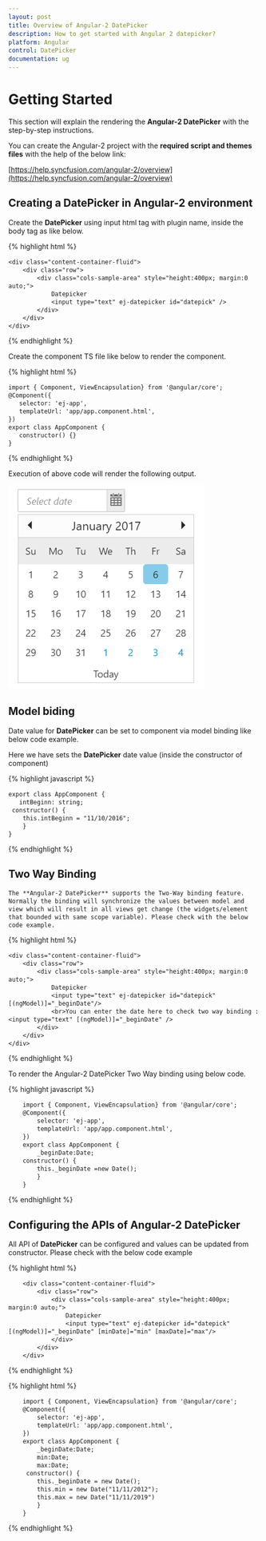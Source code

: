 ```yaml
---
layout: post
title: Overview of Angular-2 DatePicker
description: How to get started with Angular 2 datepicker?
platform: Angular
control: DatePicker
documentation: ug
---
```


# Getting Started

This section will explain the rendering the **Angular-2 DatePicker** with the step-by-step instructions.

You can create the Angular-2 project with the **required script and themes files** with the help of the below link:

[https://help.syncfusion.com/angular-2/overview](https://help.syncfusion.com/angular-2/overview)


## Creating a DatePicker in Angular-2 environment

Create the **DatePicker** using input html tag with plugin name, inside the body tag as like below.

{% highlight html %}

    <div class="content-container-fluid">
        <div class="row">
            <div class="cols-sample-area" style="height:400px; margin:0 auto;">
                Datepicker
                <input type="text" ej-datepicker id="datepick" />
            </div>
        </div>
    </div>

{% endhighlight %}

Create the component TS file like below to render the component.

{% highlight html %}

    import { Component, ViewEncapsulation} from '@angular/core';
    @Component({
       selector: 'ej-app',
       templateUrl: 'app/app.component.html',
    })
    export class AppComponent {
       constructor() {}
    }

{% endhighlight %}

Execution of above code will render the following output.

![](gettingstarted_images\gettingstarted_img1.png)

## Model biding

Date value for **DatePicker** can be set to component via model binding like below code example.

Here we have sets the **DatePicker** date value (inside the constructor of component)

{% highlight javascript %}

    export class AppComponent {
       intBeginn: string;
     constructor() {
        this.intBeginn = "11/10/2016";
        }
    }

{% endhighlight %}

## Two Way Binding  

    The **Angular-2 DatePicker** supports the Two-Way binding feature. Normally the binding will synchronize the values between model and view which will result in all views get change (the widgets/element that bounded with same scope variable). Please check with the below code example.
                              
{% highlight html %}

    <div class="content-container-fluid">
        <div class="row">
            <div class="cols-sample-area" style="height:400px; margin:0 auto;">
                Datepicker
                <input type="text" ej-datepicker id="datepick"  [(ngModel)]="_beginDate"/>
                <br>You can enter the date here to check two way binding :<input type="text" [(ngModel)]="_beginDate" />
            </div>            
        </div>
    </div>
 
{% endhighlight %}

To render the Angular-2 DatePicker Two Way binding using below code.

{% highlight javascript %}

        import { Component, ViewEncapsulation} from '@angular/core';
        @Component({
            selector: 'ej-app',
            templateUrl: 'app/app.component.html',
        })
        export class AppComponent {
            _beginDate:Date;
        constructor() {
            this._beginDate =new Date();   
            }
        }

{% endhighlight %}

## Configuring the APIs of Angular-2 DatePicker 

All API of **DatePicker** can be configured and values can be updated from constructor. Please check with the below code example

{% highlight html %}

        <div class="content-container-fluid">
            <div class="row">
                <div class="cols-sample-area" style="height:400px; margin:0 auto;">
                    Datepicker
                    <input type="text" ej-datepicker id="datepick"  [(ngModel)]="_beginDate" [minDate]="min" [maxDate]="max"/>             
                </div>            
            </div>
        </div>

{% endhighlight %}

{% highlight html %}

        import { Component, ViewEncapsulation} from '@angular/core';
        @Component({
            selector: 'ej-app',
            templateUrl: 'app/app.component.html',
        })
        export class AppComponent {
            _beginDate:Date;
            min:Date;
            max:Date;
         constructor() {
            this._beginDate = new Date();   
            this.min = new Date("11/11/2012");
            this.max = new Date("11/11/2019")
            }
        }

{% endhighlight %}




